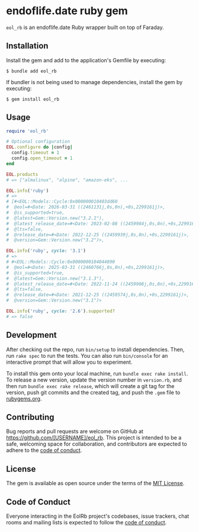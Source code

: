 # endoflife.date ruby gem

`eol_rb` is an endoflife.date Ruby wrapper built on top of Faraday. 

## Installation

Install the gem and add to the application's Gemfile by executing:

    $ bundle add eol_rb

If bundler is not being used to manage dependencies, install the gem by executing:

    $ gem install eol_rb

## Usage

```ruby
require 'eol_rb'

# Optional configuration
EOL.configure do |config|
  config.timeout = 1
  config.open_timeout = 1
end

EOL.products
# => ["almalinux", "alpine", "amazon-eks", ...

EOL.info('ruby')
# => 
# [#<EOL::Models::Cycle:0x000000010403dd60             
#  @eol=#<Date: 2026-03-31 ((2461131j,0s,0n),+0s,2299161j)>,
#  @is_supported=true,                                
#  @latest=Gem::Version.new("3.2.1"),                 
#  @latest_release_date=#<Date: 2023-02-08 ((2459984j,0s,0n),+0s,2299161j)>,
#  @lts=false,                                        
#  @release_date=#<Date: 2022-12-25 ((2459939j,0s,0n),+0s,2299161j)>,
#  @version=Gem::Version.new("3.2")>, 

EOL.info('ruby', cycle: '3.1')
# => 
# #<EOL::Models::Cycle:0x0000000104044890
#  @eol=#<Date: 2025-03-31 ((2460766j,0s,0n),+0s,2299161j)>,
#  @is_supported=true,
#  @latest=Gem::Version.new("3.1.3"),
#  @latest_release_date=#<Date: 2022-11-24 ((2459908j,0s,0n),+0s,2299161j)>,
#  @lts=false,
#  @release_date=#<Date: 2021-12-25 ((2459574j,0s,0n),+0s,2299161j)>,
#  @version=Gem::Version.new("3.1")>

EOL.info('ruby', cycle: '2.6').supported?
# => false
```

## Development

After checking out the repo, run `bin/setup` to install dependencies. Then, run `rake spec` to run the tests. You can also run `bin/console` for an interactive prompt that will allow you to experiment.

To install this gem onto your local machine, run `bundle exec rake install`. To release a new version, update the version number in `version.rb`, and then run `bundle exec rake release`, which will create a git tag for the version, push git commits and the created tag, and push the `.gem` file to [rubygems.org](https://rubygems.org).

## Contributing

Bug reports and pull requests are welcome on GitHub at https://github.com/[USERNAME]/eol_rb. This project is intended to be a safe, welcoming space for collaboration, and contributors are expected to adhere to the [code of conduct](https://github.com/[USERNAME]/eol_rb/blob/master/CODE_OF_CONDUCT.md).

## License

The gem is available as open source under the terms of the [MIT License](https://opensource.org/licenses/MIT).

## Code of Conduct

Everyone interacting in the EolRb project's codebases, issue trackers, chat rooms and mailing lists is expected to follow the [code of conduct](https://github.com/[USERNAME]/eol_rb/blob/master/CODE_OF_CONDUCT.md).
